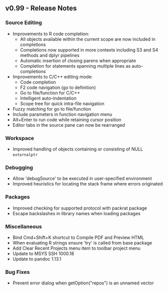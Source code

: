 
## v0.99 - Release Notes

### Source Editing

* Improvements to R code completion:
    - All objects available within the current scope are now included in completions
    - Completions now supported in more contexts including S3 and S4 methods and dplyr pipelines
    - Automatic insertion of closing parens when appropriate
    - Completion for statements spanning multiple lines
as auto-completions
* Improvements to C/C++ editing mode:
    - Code completion
    - F2 code navigation (go to definition)
    - Go to file/function for C/C++
    - Intelligent auto-indentation
    - Scope tree for quick intra-file navigation
* Fuzzy matching for go to file/function
* Include parameters in function navigation menu
* Alt+Enter to run code while retaining cursor position
* Editor tabs in the source pane can now be rearranged 


### Workspace

* Improved handling of objects containing or consisting of NULL `externalptr`

### Debugging

* Allow 'debugSource' to be executed in user-specified environment
* Improved heuristics for locating the stack frame where errors originated

### Packages

* Improved checking for supported protocol with packrat package
* Escape backslashes in library names when loading packages

### Miscellaneous

* Bind Cmd+Shift+K shortcut to Compile PDF and Preview HTML
* When evaluating R strings ensure 'try' is called from base package
* Add Clear Recent Projects menu item to toolbar project menu
* Update to MSYS SSH 1000.18
* Update to pandoc 1.13.1

### Bug Fixes

* Prevent error dialog when getOption("repos") is an unnamed vector




